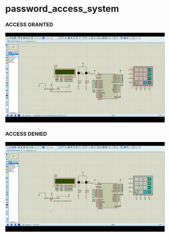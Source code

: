 # password_access_system


### ACCESS GRANTED
<img src="data/access_granted.gif">

### ACCESS DENIED
<img src="data/access_denied.gif">
